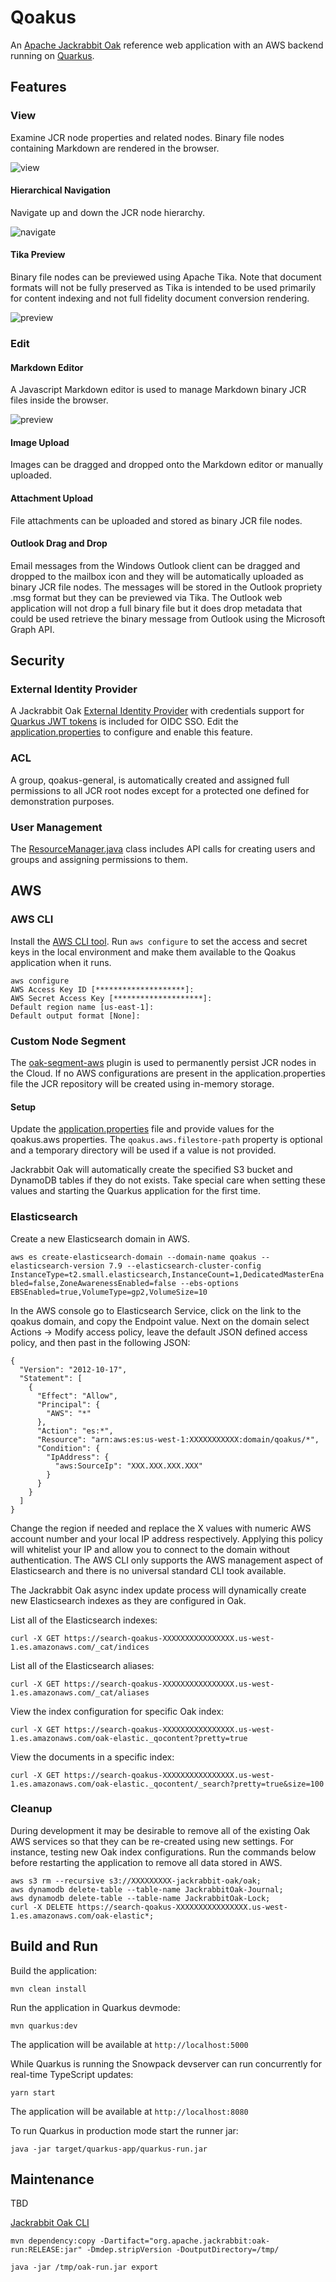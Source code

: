 # Qoakus

An [Apache Jackrabbit Oak](https://jackrabbit.apache.org/oak/) reference web application with an AWS backend running on [Quarkus](https://quarkus.io/).

## Features

### View
Examine JCR node properties and related nodes. Binary file nodes containing Markdown are rendered in the browser.

![view](images/view.png)

#### Hierarchical Navigation
Navigate up and down the JCR node hierarchy.

![navigate](images/navigate.png)

#### Tika Preview
Binary file nodes can be previewed using Apache Tika. Note that document formats will not be fully preserved as Tika is intended to be used primarily for content indexing and not full fidelity document conversion rendering.

![preview](images/preview.png)

### Edit

#### Markdown Editor
A Javascript Markdown editor is used to manage Markdown binary JCR files inside the browser.

![preview](images/edit.png)

#### Image Upload

Images can be dragged and dropped onto the Markdown editor or manually uploaded.

#### Attachment Upload

File attachments can be uploaded and stored as binary JCR file nodes.

#### Outlook Drag and Drop

Email messages from the Windows Outlook client can be dragged and dropped to the mailbox icon and they will be automatically uploaded as binary JCR file nodes. The messages will be stored in the Outlook propriety .msg format but they can be previewed via Tika. The Outlook web application will not drop a full binary file but it does drop metadata that could be used retrieve the binary message from Outlook using the Microsoft Graph API.

## Security

### External Identity Provider

A Jackrabbit Oak [External Identity Provider](http://jackrabbit.apache.org/oak/docs/security/authentication/externalloginmodule.html) with credentials support for [Quarkus JWT tokens](https://quarkus.io/guides/security-openid-connect) is included for OIDC SSO. Edit the [application.properties](src/main/resources/application.properties) to configure and enable this feature.

### ACL
A group, qoakus-general, is automatically created and assigned full permissions to all JCR root nodes except for a protected one defined for demonstration purposes.

### User Management
The [ResourceManager.java](src/main/java/com/github/aaronanderson/qoakus/RepositoryManager.java) class includes API calls for creating users and groups and assigning permissions to them.


## AWS

### AWS CLI

Install the [AWS CLI tool](https://docs.aws.amazon.com/cli/latest/userguide/install-cliv2.html). Run `aws configure` to set the access and secret keys in the local environment and make them available to the Qoakus application when it runs.

```
aws configure
AWS Access Key ID [********************]:
AWS Secret Access Key [********************]:
Default region name [us-east-1]:
Default output format [None]:
```

### Custom Node Segment

The [oak-segment-aws](https://github.com/apache/jackrabbit-oak/tree/trunk/oak-segment-aws) plugin is used to permanently persist JCR nodes in the Cloud. If no AWS configurations are present in the application.properties file the JCR repository will be created using in-memory storage.


#### Setup

Update the [application.properties](src/main/resources/application.properties) file and provide values for the qoakus.aws properties. The `qoakus.aws.filestore-path` property is optional and a temporary directory will be used if a value is not provided.

Jackrabbit Oak will automatically create the specified S3 bucket and DynamoDB tables if they do not exists. Take special care when setting these values and starting the Quarkus application for the first time.

### Elasticsearch

Create a new Elasticsearch domain in AWS.

`aws es create-elasticsearch-domain --domain-name qoakus --elasticsearch-version 7.9 --elasticsearch-cluster-config InstanceType=t2.small.elasticsearch,InstanceCount=1,DedicatedMasterEnabled=false,ZoneAwarenessEnabled=false --ebs-options EBSEnabled=true,VolumeType=gp2,VolumeSize=10`

In the AWS console go to Elasticsearch Service, click on the link to the qoakus domain, and copy the Endpoint value. Next on the domain select Actions -> Modify access policy, leave the default JSON defined access policy, and then past in the following JSON:

```
{
  "Version": "2012-10-17",
  "Statement": [
    {
      "Effect": "Allow",
      "Principal": {
        "AWS": "*"
      },
      "Action": "es:*",
      "Resource": "arn:aws:es:us-west-1:XXXXXXXXXXX:domain/qoakus/*",
      "Condition": {
        "IpAddress": {
          "aws:SourceIp": "XXX.XXX.XXX.XXX"
        }
      }
    }
  ]
}

```

Change the region if needed and replace the X values with numeric AWS account number and your local IP address respectively. Applying this policy will whitelist your IP and allow you to connect to the domain without authentication. The AWS CLI only supports the AWS management aspect of Elasticsearch and there is no universal standard CLI took available.

The Jackrabbit Oak async index update process will dynamically create new Elasticsearch indexes as they are configured in Oak.

List all of the Elasticsearch indexes:

`curl -X GET https://search-qoakus-XXXXXXXXXXXXXXXX.us-west-1.es.amazonaws.com/_cat/indices`

List all of the Elasticsearch aliases:

`curl -X GET https://search-qoakus-XXXXXXXXXXXXXXXX.us-west-1.es.amazonaws.com/_cat/aliases`


View the index configuration for specific Oak index:

`curl -X GET https://search-qoakus-XXXXXXXXXXXXXXXX.us-west-1.es.amazonaws.com/oak-elastic._qocontent?pretty=true`

View the documents in a specific index:

`curl -X GET https://search-qoakus-XXXXXXXXXXXXXXXX.us-west-1.es.amazonaws.com/oak-elastic._qocontent/_search?pretty=true&size=100`

### Cleanup

During development it may be desirable to remove all of the existing Oak AWS services so that they can be re-created using new settings. For instance, testing new Oak index configurations. Run the commands below before restarting the application to remove all data stored in AWS.  

```
aws s3 rm --recursive s3://XXXXXXXXX-jackrabbit-oak/oak;
aws dynamodb delete-table --table-name JackrabbitOak-Journal;
aws dynamodb delete-table --table-name JackrabbitOak-Lock;
curl -X DELETE https://search-qoakus-XXXXXXXXXXXXXXXX.us-west-1.es.amazonaws.com/oak-elastic*;
```


## Build and Run

Build the application:

`mvn clean install`

Run the application in Quarkus devmode:

`mvn quarkus:dev`

The application will be available at `http://localhost:5000`

While Quarkus is running the Snowpack devserver can run concurrently for real-time TypeScript updates:

`yarn start`

The application will be available at `http://localhost:8080`

To run Quarkus in production mode start the runner jar:

`java -jar target/quarkus-app/quarkus-run.jar`


## Maintenance

TBD

[Jackrabbit Oak CLI](http://jackrabbit.apache.org/oak/docs/command_line.html)

`mvn dependency:copy -Dartifact="org.apache.jackrabbit:oak-run:RELEASE:jar" -Dmdep.stripVersion -DoutputDirectory=/tmp/`

`java -jar /tmp/oak-run.jar export`
